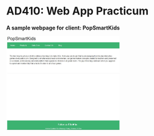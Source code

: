 # AD410: Web App Practicum 

**A sample webpage for client: PopSmartKids**

<img src="images/website_homepage.JPG" width="300px">
